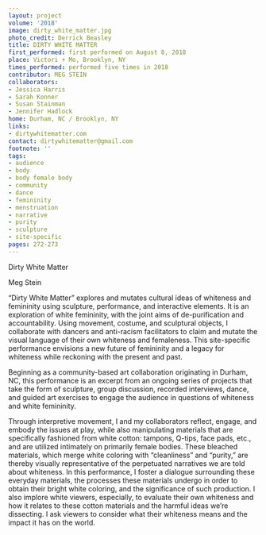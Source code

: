 ```yaml
---
layout: project
volume: '2018'
image: dirty_white_matter.jpg
photo_credit: Derrick Beasley
title: DIRTY WHITE MATTER
first_performed: first performed on August 8, 2018
place: Victori + Mo, Brooklyn, NY
times_performed: performed five times in 2018
contributor: MEG STEIN
collaborators:
- Jessica Harris
- Sarah Konner
- Susan Stainman
- Jennifer Hadlock
home: Durham, NC / Brooklyn, NY
links:
- dirtywhitematter.com
contact: dirtywhitematter@gmail.com
footnote: ''
tags:
- audience
- body
- body female body
- community
- dance
- femininity
- menstruation
- narrative
- purity
- sculpture
- site-specific
pages: 272-273
---
```


Dirty White Matter

Meg Stein

“Dirty White Matter” explores and mutates cultural ideas of whiteness and femininity using sculpture, performance, and interactive elements. It is an exploration of white femininity, with the joint aims of de-purification and accountability. Using movement, costume, and sculptural objects, I collaborate with dancers and anti-racism facilitators to claim and mutate the visual language of their own whiteness and femaleness. This site-specific performance envisions a new future of femininity and a legacy for whiteness while reckoning with the present and past.

Beginning as a community-based art collaboration originating in Durham, NC, this performance is an excerpt from an ongoing series of projects that take the form of sculpture, group discussion, recorded interviews, dance, and guided art exercises to engage the audience in questions of whiteness and white femininity.

Through interpretive movement, I and my collaborators reflect, engage, and embody the issues at play, while also manipulating materials that are specifically fashioned from white cotton: tampons, Q-tips, face pads, etc., and are utilized intimately on primarily female bodies. These bleached materials, which merge white coloring with “cleanliness” and “purity,” are thereby visually representative of the perpetuated narratives we are told about whiteness. In this performance, I foster a dialogue surrounding these everyday materials, the processes these materials undergo in order to obtain their bright white coloring, and the significance of such production. I also implore white viewers, especially, to evaluate their own whiteness and how it relates to these cotton materials and the harmful ideas we’re dissecting. I ask viewers to consider what their whiteness means and the impact it has on the world.
